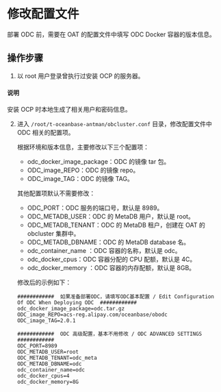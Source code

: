 # 修改配置文件

部署 ODC 前，需要在 OAT 的配置文件中填写 ODC Docker 容器的版本信息。

## 操作步骤

1. 以 root 用户登录曾执行过安装 OCP 的服务器。

  <main id="notice" type='explain'>
    <h4>说明</h4>
    <p>安装 OCP 时本地生成了相关用户和密码信息。</p>
  </main>

2. 进入 `/root/t-oceanbase-antman/obcluster.conf` 目录，修改配置文件中 ODC 相关的配置项。

   根据环境和版本信息，主要修改以下三个配置项：

   <ul>
   <li>odc_docker_image_package：ODC 的镜像 tar 包。</li>
   <li>ODC_image_REPO：ODC 的镜像 repo。</li>
   <li> ODC_image_TAG：ODC 的镜像 TAG。</li>
   </ul>

   其他配置项默认不需要修改：

   <ul>
   <li>ODC_PORT：ODC 服务的端口号，默认是 8989。</li>
   <li>ODC_METADB_USER：ODC 的 MetaDB 用户，默认是 root。</li>
   <li>ODC_METADB_TENANT：ODC 的 MetaDB 租户，创建在 OAT 的 obcluster 集群中。</li>
   <li>ODC_METADB_DBNAME：ODC 的 MetaDB database 名。</li>
   <li>odc_container_name ：ODC 容器的名称，默认是 odc。</li>
   <li>odc_docker_cpus：ODC 容器分配的 CPU 配额，默认是 4C。</li>
   <li>odc_docker_memory ：ODC 容器的内存配额，默认是 8GB。</li>
   </ul>

   修改后的示例如下：

   ```shell
   ############  如果准备部署ODC，请填写ODC基本配置 / Edit Configuration Of ODC When Deploying ODC  ############
   odc_docker_image_package=odc.tar.gz
   ODC_image_REPO=acs-reg.alipay.com/oceanbase/obodc
   ODC_image_TAG=2.0.1

   ############  ODC 高级配置，基本不用修改 / ODC ADVANCED SETTINGS  ############
   ODC_PORT=8989
   ODC_METADB_USER=root
   ODC_METADB_TENANT=odc_meta
   ODC_METADB_DBNAME=odc
   odc_container_name=odc
   odc_docker_cpus=4
   odc_docker_memory=8G
   ```
